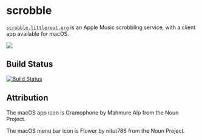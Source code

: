 # scrobble

[`scrobble.littleroot.org`](https://scrobble.littleroot.org) is an Apple Music scrobbling
service, with a client app available for macOS.

![](https://i.imgur.com/oO6k4R4.jpg)

## Build Status

[![Build Status](https://travis-ci.org/nishanths/scrobble.svg?branch=master)](https://travis-ci.org/nishanths/scrobble)

## Attribution

The macOS app icon is Gramophone by Mahmure Alp from the Noun Project.

The macOS menu bar icon is Flower by nitut786 from the Noun Project.
